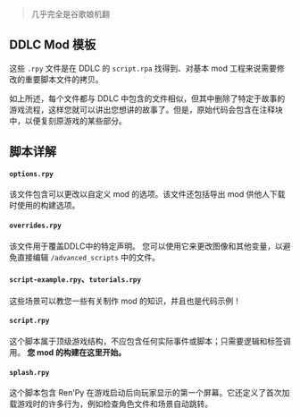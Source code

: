 > 几乎完全是谷歌娘机翻

## DDLC Mod 模板

这些 `.rpy` 文件是在 DDLC 的 `script.rpa` 找得到、对基本 mod 工程来说需要修改的重要脚本文件的拷贝。

如上所述，每个文件都与 DDLC 中包含的文件相似，但其中删除了特定于故事的游戏流程，这样您就可以讲出您想讲的故事了。但是，原始代码会包含在注释块中，以便复刻原游戏的某些部分。

## 脚本详解

#### `options.rpy`

该文件包含可以更改以自定义 mod 的选项。该文件还包括导出 mod 供他人下载时使用的构建选项。

#### `overrides.rpy`

该文件用于覆盖DDLC中的特定声明。 您可以使用它来更改图像和其他变量，以避免直接编辑 `/advanced_scripts` 中的文件。

#### `script-example.rpy`、`tutorials.rpy`

这些场景可以教您一些有关制作 mod 的知识，并且也是代码示例！

#### `script.rpy`

这个脚本属于顶级游戏结构，不应包含任何实际事件或脚本；只需要逻辑和标签调用。 **您 mod 的构建在这里开始。**

#### `splash.rpy`

这个脚本包含 Ren'Py 在游戏启动后向玩家显示的第一个屏幕。它还定义了首次加载游戏时的许多行为，例如检查角色文件和场景自动跳转。
